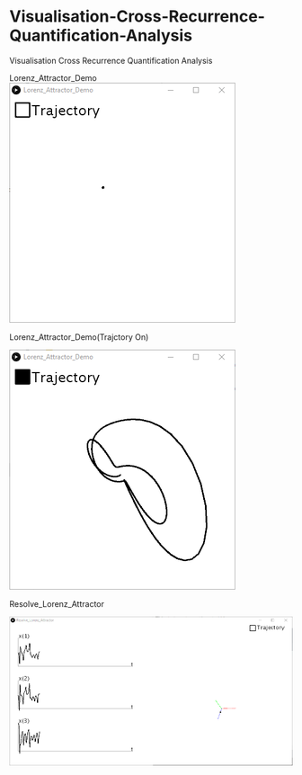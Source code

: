 # Visualisation-Cross-Recurrence-Quantification-Analysis
Visualisation Cross Recurrence Quantification Analysis


Lorenz_Attractor_Demo
![](Lorenz_Attractor_Point.gif)

Lorenz_Attractor_Demo(Trajctory On)

![](Lorenz_Attractor_Trajectory.gif)

Resolve_Lorenz_Attractor

![](Resolve_Lorenz_Attractor.gif)